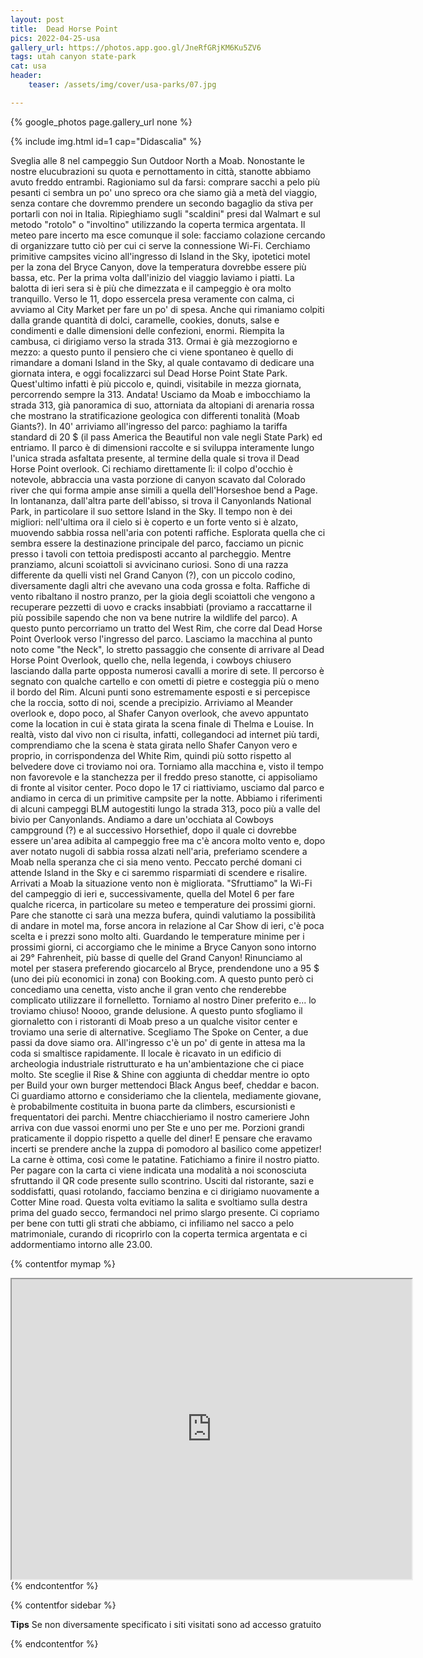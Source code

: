 ```yaml
---
layout: post
title:  Dead Horse Point
pics: 2022-04-25-usa
gallery_url: https://photos.app.goo.gl/JneRfGRjKM6Ku5ZV6
tags: utah canyon state-park
cat: usa
header:
    teaser: /assets/img/cover/usa-parks/07.jpg

---
```


{% google_photos page.gallery_url none %}

{% include img.html id=1 cap="Didascalia" %}

Sveglia alle 8 nel campeggio Sun Outdoor North a Moab. Nonostante le nostre elucubrazioni su quota e pernottamento in città, stanotte abbiamo avuto freddo entrambi. Ragioniamo sul da farsi: comprare sacchi a pelo più pesanti ci sembra un po' uno spreco ora che siamo già a metà del viaggio, senza contare che dovremmo prendere un secondo bagaglio da stiva per portarli con noi in Italia. Ripieghiamo sugli "scaldini" presi dal Walmart e sul metodo "rotolo" o "involtino" utilizzando la coperta termica argentata.
Il meteo pare incerto ma esce comunque il sole: facciamo colazione cercando di organizzare tutto ciò per cui ci serve la connessione Wi-Fi. Cerchiamo primitive campsites vicino all'ingresso di Island in the Sky, ipotetici motel per la zona del Bryce Canyon, dove la temperatura dovrebbe essere più bassa, etc. Per la prima volta dall'inizio del viaggio laviamo i piatti. La balotta di ieri sera si è più che dimezzata e il campeggio è ora molto tranquillo. Verso le 11, dopo essercela presa veramente con calma, ci avviamo al City Market per fare un po' di spesa. Anche qui rimaniamo colpiti dalla grande quantità di dolci, caramelle, cookies, donuts, salse e condimenti e dalle dimensioni delle confezioni, enormi. Riempita la cambusa, ci dirigiamo verso la strada 313. Ormai è già mezzogiorno e mezzo: a questo punto il pensiero che ci viene spontaneo è quello di rimandare a domani Island in the Sky, al quale contavamo di dedicare una giornata intera, e oggi focalizzarci sul Dead Horse Point State Park. Quest'ultimo infatti è più piccolo e, quindi, visitabile in mezza giornata, percorrendo sempre la 313. Andata! Usciamo da Moab e imbocchiamo la strada 313, già panoramica di suo, attorniata da altopiani di arenaria rossa che mostrano la stratificazione geologica con differenti tonalità (Moab Giants?). In 40' arriviamo all'ingresso del parco: paghiamo la tariffa standard di 20 $ (il pass America the Beautiful non vale negli State Park) ed entriamo. Il parco è di dimensioni raccolte e si sviluppa interamente lungo l'unica strada asfaltata presente, al termine della quale si trova il Dead Horse Point overlook. Ci rechiamo direttamente lì: il colpo d'occhio è notevole, abbraccia una vasta porzione di canyon scavato dal Colorado river che qui forma ampie anse simili a quella dell'Horseshoe bend a Page. In lontananza, dall'altra parte dell'abisso, si trova il Canyonlands National Park, in particolare il suo settore Island in the Sky. Il tempo non è dei migliori: nell'ultima ora il cielo si è coperto e un forte vento si è alzato, muovendo sabbia rossa nell'aria con potenti raffiche. Esplorata quella che ci sembra essere la destinazione principale del parco, facciamo un picnic presso i tavoli con tettoia predisposti accanto al parcheggio. Mentre pranziamo, alcuni scoiattoli si avvicinano curiosi. Sono di una razza differente da quelli visti nel Grand Canyon (?), con un piccolo codino, diversamente dagli altri che avevano una coda grossa e folta. Raffiche di vento ribaltano il nostro pranzo, per la gioia degli scoiattoli che vengono a recuperare pezzetti di uovo e cracks insabbiati (proviamo a raccattarne il più possibile sapendo che non va bene nutrire la wildlife del parco). A questo punto percorriamo un tratto del West Rim, che corre dal Dead Horse Point Overlook verso l'ingresso del parco. Lasciamo la macchina al punto noto come "the Neck", lo stretto passaggio che consente di arrivare al Dead Horse Point Overlook, quello che, nella legenda, i cowboys chiusero lasciando dalla parte opposta numerosi cavalli a morire di sete. Il percorso è segnato con qualche cartello e con ometti di pietre e costeggia più o meno il bordo del Rim. Alcuni punti sono estremamente esposti e si percepisce che la roccia, sotto di noi, scende a precipizio. Arriviamo al Meander overlook e, dopo poco, al Shafer Canyon overlook, che avevo appuntato come la location in cui è stata girata la scena finale di Thelma e Louise. In realtà, visto dal vivo non ci risulta, infatti, collegandoci ad internet più tardi, comprendiamo che la scena è stata girata nello Shafer Canyon vero e proprio, in corrispondenza del White Rim, quindi più sotto rispetto al belvedere dove ci troviamo noi ora. Torniamo alla macchina e, visto il tempo non favorevole e la stanchezza per il freddo preso stanotte, ci appisoliamo di fronte al visitor center. Poco dopo le 17 ci riattiviamo, usciamo dal parco e andiamo in cerca di un primitive campsite per la notte. Abbiamo i riferimenti di alcuni campeggi BLM autogestiti lungo la strada 313, poco più a valle del bivio per Canyonlands. Andiamo a dare un'occhiata al Cowboys campground (?) e al successivo Horsethief, dopo il quale ci dovrebbe essere un'area adibita al campeggio free ma c'è ancora molto vento e, dopo aver notato nugoli di sabbia rossa alzati nell'aria, preferiamo scendere a Moab nella speranza che ci sia meno vento. Peccato perché domani ci attende Island in the Sky e ci saremmo risparmiati di scendere e risalire. Arrivati a Moab la situazione vento non è migliorata. "Sfruttiamo" la Wi-Fi del campeggio di ieri e, successivamente, quella del Motel 6 per fare qualche ricerca, in particolare su meteo e temperature dei prossimi giorni. Pare che stanotte ci sarà una mezza bufera, quindi valutiamo la possibilità di andare in motel ma, forse ancora in relazione al Car Show di ieri, c'è poca scelta e i prezzi sono molto alti. Guardando le temperature minime per i prossimi giorni, ci accorgiamo che le minime a Bryce Canyon sono intorno ai 29° Fahrenheit, più basse di quelle del Grand Canyon! Rinunciamo al motel per stasera preferendo giocarcelo al Bryce, prendendone uno a 95 $ (uno dei più economici in zona) con Booking.com. A questo punto però ci concediamo una cenetta, visto anche il gran vento che renderebbe complicato utilizzare il fornelletto. Torniamo al nostro Diner preferito e... lo troviamo chiuso! Noooo, grande delusione. A questo punto sfogliamo il giornaletto con i ristoranti di Moab preso a un qualche visitor center e troviamo una serie di alternative. Scegliamo The Spoke on Center, a due passi da dove siamo ora. All'ingresso c'è un po' di gente in attesa ma la coda si smaltisce rapidamente. Il locale è ricavato in un edificio di archeologia industriale ristrutturato e ha un'ambientazione che ci piace molto. Ste sceglie il Rise & Shine con aggiunta di cheddar mentre io opto per Build your own burger mettendoci Black Angus beef, cheddar e bacon. Ci guardiamo attorno e consideriamo che la clientela, mediamente giovane, è probabilmente costituita in buona parte da climbers, escursionisti e frequentatori dei parchi. Mentre chiacchieriamo il nostro cameriere John arriva con due vassoi enormi uno per Ste e uno per me. Porzioni grandi praticamente il doppio rispetto a quelle del diner! E pensare che eravamo incerti se prendere anche la zuppa di pomodoro al basilico come appetizer! La carne è ottima, così come le patatine. Fatichiamo a finire il nostro piatto. Per pagare con la carta ci viene indicata una modalità a noi sconosciuta sfruttando il QR code presente sullo scontrino. Usciti dal ristorante, sazi e soddisfatti, quasi rotolando, facciamo benzina e ci dirigiamo nuovamente a Cotter Mine road. Questa volta evitiamo la salita e svoltiamo sulla destra prima del guado secco, fermandoci nel primo slargo presente. Ci copriamo per bene con tutti gli strati che abbiamo, ci infiliamo nel sacco a pelo matrimoniale, curando di ricoprirlo con la coperta termica argentata e ci addormentiamo intorno alle 23.00.

{% contentfor mymap %}
<iframe src="https://www.google.com/maps/d/embed?mid=1yqEwIEPIAtMzB3KC51YXT6rjs_XW9qc&ehbc=2E312F" width="640" height="480"></iframe>
{% endcontentfor %}

{% contentfor sidebar %}

**Tips**
Se non diversamente specificato i siti visitati sono ad accesso gratuito

{% endcontentfor %}